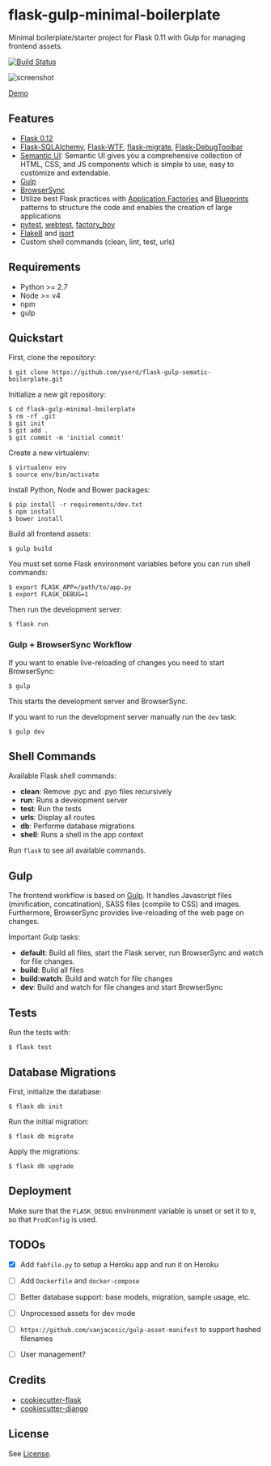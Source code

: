 # flask-gulp-minimal-boilerplate

Minimal boilerplate/starter project for Flask 0.11 with Gulp for managing frontend assets.

[![Build Status](https://travis-ci.org/hypebeast/flask-gulp-starter-kit.svg?branch=master)](https://travis-ci.org/hypebeast/flask-gulp-starter-kit)

![screenshot](./screenshot.png)

[Demo](https://flaskgulpboilerplate-prod.herokuapp.com)


## Features

  * [Flask 0.12](http://flask.pocoo.org/)
  * [Flask-SQLAlchemy](http://flask-sqlalchemy.pocoo.org), [Flask-WTF](https://flask-wtf.readthedocs.io/en/stable/), [flask-migrate](https://flask-migrate.readthedocs.io/en/latest/), [Flask-DebugToolbar](https://flask-debugtoolbar.readthedocs.io/en/latest/)
  * [Semantic UI](https://semantic-ui.com/): Semantic UI gives you a comprehensive collection of HTML, CSS, and JS components which is simple to use, easy to customize and extendable.
  * [Gulp](http://gulpjs.com/)
  * [BrowserSync](https://www.browsersync.io/)
  * Utilize best Flask practices with [Application Factories](http://flask.pocoo.org/docs/0.11/patterns/appfactories/) and [Blueprints](http://flask.pocoo.org/docs/0.11/blueprints/) patterns to structure the code and enables the creation of large applications
  * [pytest](http://doc.pytest.org/en/latest/), [webtest](http://docs.pylonsproject.org/projects/webtest/en/latest/), [factory_boy](https://factoryboy.readthedocs.io/en/latest/)
  * [Flake8](http://flake8.pycqa.org/en/latest/) and [isort](https://github.com/timothycrosley/isort)
  * Custom shell commands (clean, lint, test, urls)


## Requirements

  * Python >= 2.7
  * Node >= v4
  * npm
  * gulp


## Quickstart

First, clone the repository:

```
$ git clone https://github.com/yserd/flask-gulp-sematic-boilerplate.git
```

Initialize a new git repository:

```
$ cd flask-gulp-minimal-boilerplate
$ rm -rf .git
$ git init
$ git add .
$ git commit -m 'initial commit'
```

Create a new virtualenv:

```
$ virtualenv env
$ source env/bin/activate
```

Install Python, Node and Bower packages:

```
$ pip install -r requirements/dev.txt
$ npm install
$ bower install
```

Build all frontend assets:

```
$ gulp build
```

You must set some Flask environment variables before you can run shell commands:

```
$ export FLASK_APP=/path/to/app.py
$ export FLASK_DEBUG=1
```

Then run the development server:

```
$ flask run
```

### Gulp + BrowserSync Workflow

If you want to enable live-reloading of changes you need to start BrowserSync:

```
$ gulp
```

This starts the development server and BrowserSync.

If you want to run the development server manually run the `dev` task:

```
$ gulp dev
```


## Shell Commands

Available Flask shell commands:

  * **clean**: Remove .pyc and .pyo files recursively
  * **run**: Runs a development server
  * **test**: Run the tests
  * **urls**: Display all routes
  * **db**: Performe database migrations
  * **shell**: Runs a shell in the app context

Run `flask` to see all available commands.


## Gulp

The frontend workflow is based on [Gulp](http://gulpjs.com/). It handles Javascript files (minification, concatination), SASS files (compile to CSS) and images. Furthermore, BrowserSync provides live-reloading of the web page on changes.

Important Gulp tasks:

  * **default**: Build all files, start the Flask server, run BrowserSync and watch for file changes.
  * **build**: Build all files
  * **build:watch**: Build and watch for file changes
  * **dev**: Build and watch for file changes and start BrowserSync


## Tests

Run the tests with:

```
$ flask test
```


## Database Migrations

First, initialize the database:

```
$ flask db init
```

Run the initial migration:

```
$ flask db migrate
```

Apply the migrations:

```
$ flask db upgrade
```


## Deployment

Make sure that the `FLASK_DEBUG` environment variable is unset or set it to `0`, so that `ProdConfig` is used.


## TODOs

  * [x] Add `fabfile.py` to setup a Heroku app and run it on Heroku
  * [ ] Add `Dockerfile` and `docker-compose`  
  * [ ] Better database support: base models, migration, sample usage, etc.
  * [ ] Unprocessed assets for dev mode
  * [ ] `https://github.com/vanjacosic/gulp-asset-manifest` to support hashed filenames
  * [ ] User management?


## Credits

  * [cookiecutter-flask](https://github.com/sloria/cookiecutter-flask)
  * [cookiecutter-django](https://github.com/pydanny/cookiecutter-django)


## License

See [License](./LICENSE).
